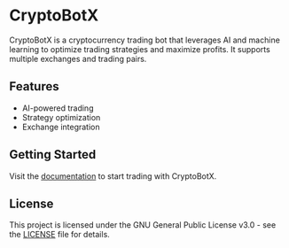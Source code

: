 # CryptoBotX

CryptoBotX is a cryptocurrency trading bot that leverages AI and machine learning to optimize trading strategies and maximize profits. It supports multiple exchanges and trading pairs.

## Features
- AI-powered trading
- Strategy optimization
- Exchange integration

## Getting Started
Visit the [documentation](docs/user_manual.md) to start trading with CryptoBotX.

## License
This project is licensed under the GNU General Public License v3.0 - see the [LICENSE](LICENSE) file for details.
